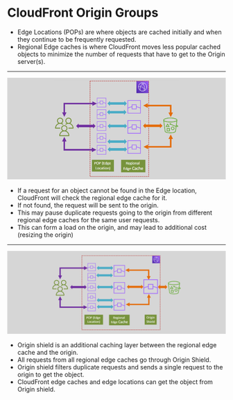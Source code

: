 # CloudFront Origin Groups

- Edge Locations (POPs) are where objects are cached initially and when they continue to be frequently requested.
- Regional Edge caches is where CloudFront moves less popular cached objects to minimize the number of requests that have to get to the Origin server(s).

---

![Regional edge cache](images/regional-edge-cache.png)

- If a request for an object cannot be found in the Edge location, CloudFront will check the regional edge cache for it.
- If not found, the request will be sent to the origin.
- This may pause duplicate requests going to the origin from different regional edge caches for the same user requests.
- This can form a load on the origin, and may lead to additional cost (resizing the origin)

---

![origin-shield](images/origin-shield.png)

- Origin shield is an additional caching layer between the regional edge cache and the origin.
- All requests from all regional edge caches go through Origin Shield.
- Origin shield filters duplicate requests and sends a single request to the origin to get the object.
- CloudFront edge caches and edge locations can get the object from Origin shield.
